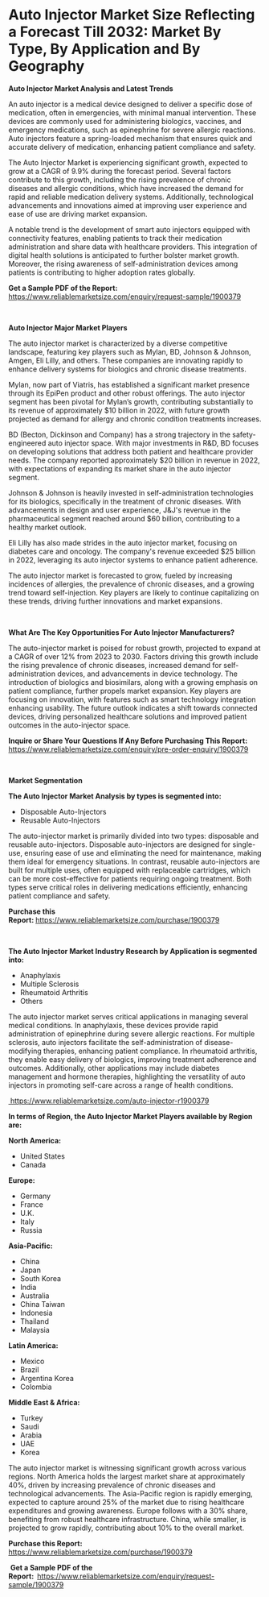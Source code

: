 <p><h1>Auto Injector Market Size Reflecting a Forecast Till 2032: Market By Type, By Application and By Geography</h1></p><p><strong>Auto Injector Market Analysis and Latest Trends</strong></p>
<p><p>An auto injector is a medical device designed to deliver a specific dose of medication, often in emergencies, with minimal manual intervention. These devices are commonly used for administering biologics, vaccines, and emergency medications, such as epinephrine for severe allergic reactions. Auto injectors feature a spring-loaded mechanism that ensures quick and accurate delivery of medication, enhancing patient compliance and safety.</p><p>The Auto Injector Market is experiencing significant growth, expected to grow at a CAGR of 9.9% during the forecast period. Several factors contribute to this growth, including the rising prevalence of chronic diseases and allergic conditions, which have increased the demand for rapid and reliable medication delivery systems. Additionally, technological advancements and innovations aimed at improving user experience and ease of use are driving market expansion. </p><p>A notable trend is the development of smart auto injectors equipped with connectivity features, enabling patients to track their medication administration and share data with healthcare providers. This integration of digital health solutions is anticipated to further bolster market growth. Moreover, the rising awareness of self-administration devices among patients is contributing to higher adoption rates globally.</p></p>
<p><strong>Get a Sample PDF of the Report:&nbsp;</strong> <a href="https://www.reliablemarketsize.com/enquiry/request-sample/1900379?utm_campaign=3564&utm_medium=2&utm_source=Github&utm_content=ia&utm_term=13042025&utm_id=auto-injector">https://www.reliablemarketsize.com/enquiry/request-sample/1900379</a></p>
<p>&nbsp;</p>
<p><strong>Auto Injector Major Market Players</strong></p>
<p><p>The auto injector market is characterized by a diverse competitive landscape, featuring key players such as Mylan, BD, Johnson & Johnson, Amgen, Eli Lilly, and others. These companies are innovating rapidly to enhance delivery systems for biologics and chronic disease treatments.</p><p>Mylan, now part of Viatris, has established a significant market presence through its EpiPen product and other robust offerings. The auto injector segment has been pivotal for Mylan’s growth, contributing substantially to its revenue of approximately $10 billion in 2022, with future growth projected as demand for allergy and chronic condition treatments increases.</p><p>BD (Becton, Dickinson and Company) has a strong trajectory in the safety-engineered auto injector space. With major investments in R&D, BD focuses on developing solutions that address both patient and healthcare provider needs. The company reported approximately $20 billion in revenue in 2022, with expectations of expanding its market share in the auto injector segment.</p><p>Johnson & Johnson is heavily invested in self-administration technologies for its biologics, specifically in the treatment of chronic diseases. With advancements in design and user experience, J&J's revenue in the pharmaceutical segment reached around $60 billion, contributing to a healthy market outlook.</p><p>Eli Lilly has also made strides in the auto injector market, focusing on diabetes care and oncology. The company's revenue exceeded $25 billion in 2022, leveraging its auto injector systems to enhance patient adherence.</p><p>The auto injector market is forecasted to grow, fueled by increasing incidences of allergies, the prevalence of chronic diseases, and a growing trend toward self-injection. Key players are likely to continue capitalizing on these trends, driving further innovations and market expansions.</p></p>
<p>&nbsp;</p>
<p><strong>What Are The Key Opportunities For Auto Injector Manufacturers?</strong></p>
<p><p>The auto-injector market is poised for robust growth, projected to expand at a CAGR of over 12% from 2023 to 2030. Factors driving this growth include the rising prevalence of chronic diseases, increased demand for self-administration devices, and advancements in device technology. The introduction of biologics and biosimilars, along with a growing emphasis on patient compliance, further propels market expansion. Key players are focusing on innovation, with features such as smart technology integration enhancing usability. The future outlook indicates a shift towards connected devices, driving personalized healthcare solutions and improved patient outcomes in the auto-injector space.</p></p>
<p><strong>Inquire or Share Your Questions If Any Before Purchasing This Report:</strong> <a href="https://www.reliablemarketsize.com/enquiry/pre-order-enquiry/1900379?utm_campaign=3564&utm_medium=2&utm_source=Github&utm_content=ia&utm_term=13042025&utm_id=auto-injector">https://www.reliablemarketsize.com/enquiry/pre-order-enquiry/1900379</a></p>
<p>&nbsp;</p>
<p><strong>Market Segmentation</strong></p>
<p><strong>The Auto Injector Market Analysis by types is segmented into:</strong></p>
<p><ul><li>Disposable Auto-Injectors</li><li>Reusable Auto-Injectors</li></ul></p>
<p><p>The auto-injector market is primarily divided into two types: disposable and reusable auto-injectors. Disposable auto-injectors are designed for single-use, ensuring ease of use and eliminating the need for maintenance, making them ideal for emergency situations. In contrast, reusable auto-injectors are built for multiple uses, often equipped with replaceable cartridges, which can be more cost-effective for patients requiring ongoing treatment. Both types serve critical roles in delivering medications efficiently, enhancing patient compliance and safety.</p></p>
<p><strong>Purchase this Report:&nbsp;</strong><a href="https://www.reliablemarketsize.com/purchase/1900379?utm_campaign=3564&utm_medium=2&utm_source=Github&utm_content=ia&utm_term=13042025&utm_id=auto-injector">https://www.reliablemarketsize.com/purchase/1900379</a></p>
<p>&nbsp;</p>
<p><strong>The Auto Injector Market Industry Research by Application is segmented into:</strong></p>
<p><ul><li>Anaphylaxis</li><li>Multiple Sclerosis</li><li>Rheumatoid Arthritis</li><li>Others</li></ul></p>
<p><p>The auto injector market serves critical applications in managing several medical conditions. In anaphylaxis, these devices provide rapid administration of epinephrine during severe allergic reactions. For multiple sclerosis, auto injectors facilitate the self-administration of disease-modifying therapies, enhancing patient compliance. In rheumatoid arthritis, they enable easy delivery of biologics, improving treatment adherence and outcomes. Additionally, other applications may include diabetes management and hormone therapies, highlighting the versatility of auto injectors in promoting self-care across a range of health conditions.</p></p>
<p><a href="https://www.reliablemarketsize.com/auto-injector-r1900379?utm_campaign=3564&utm_medium=2&utm_source=Github&utm_content=ia&utm_term=13042025&utm_id=auto-injector">&nbsp;https://www.reliablemarketsize.com/auto-injector-r1900379</a></p>
<p><strong>In terms of Region, the Auto Injector Market Players available by Region are:</strong></p>
<p>
    <p> <strong> North America: </strong>
        <ul>
            <li>United States</li>
            <li>Canada</li>
        </ul>
        </p> 
    <p> <strong> Europe: </strong>
        <ul>
            <li>Germany</li>
            <li>France</li>
            <li>U.K.</li>
            <li>Italy</li>
            <li>Russia</li>
        </ul>
        </p> 
    <p> <strong> Asia-Pacific: </strong>
        <ul>
            <li>China</li>
            <li>Japan</li>
            <li>South Korea</li>
            <li>India</li>
            <li>Australia</li>
            <li>China Taiwan</li>
            <li>Indonesia</li>
            <li>Thailand</li>
            <li>Malaysia</li>
        </ul>
        </p> 
    <p> <strong> Latin America: </strong>
        <ul>
            <li>Mexico</li>
            <li>Brazil</li>
            <li>Argentina Korea</li>
            <li>Colombia</li>
        </ul>
        </p> 
    <p> <strong> Middle East & Africa: </strong>
        <ul>
            <li>Turkey</li>
            <li>Saudi</li>
            <li>Arabia</li>
            <li>UAE</li>
            <li>Korea</li>
        </ul>
    </p>
    </p>
<p><p>The auto injector market is witnessing significant growth across various regions. North America holds the largest market share at approximately 40%, driven by increasing prevalence of chronic diseases and technological advancements. The Asia-Pacific region is rapidly emerging, expected to capture around 25% of the market due to rising healthcare expenditures and growing awareness. Europe follows with a 30% share, benefiting from robust healthcare infrastructure. China, while smaller, is projected to grow rapidly, contributing about 10% to the overall market.</p></p>
<p><strong>Purchase this Report: </strong><a href="https://www.reliablemarketsize.com/purchase/1900379?utm_campaign=3564&utm_medium=2&utm_source=Github&utm_content=ia&utm_term=13042025&utm_id=auto-injector">https://www.reliablemarketsize.com/purchase/1900379</a></p>
<p>&nbsp;<strong>Get a Sample PDF of the Report:&nbsp;&nbsp;</strong><a href="https://www.reliablemarketsize.com/enquiry/request-sample/1900379?utm_campaign=3564&utm_medium=2&utm_source=Github&utm_content=ia&utm_term=13042025&utm_id=auto-injector">https://www.reliablemarketsize.com/enquiry/request-sample/1900379</a></p>
<p><strong></strong></p>
<p><p></p><p></p><p></p></p>